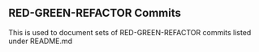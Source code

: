 ## RED-GREEN-REFACTOR Commits

This is used to document sets of RED-GREEN-REFACTOR commits listed under README.md
